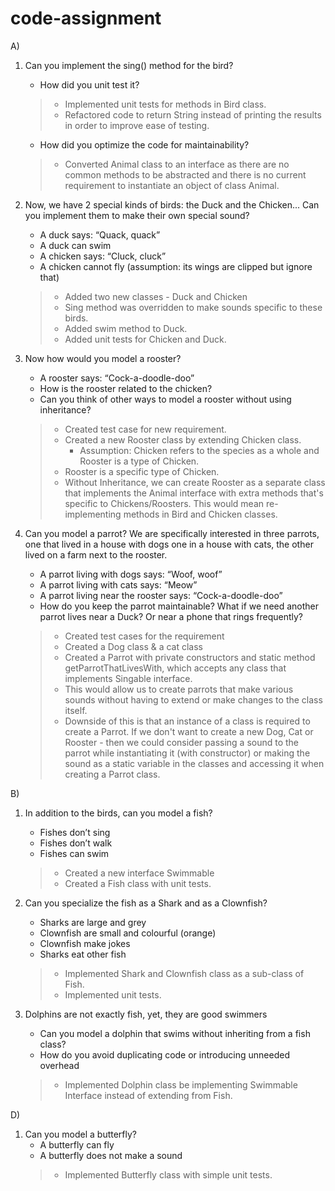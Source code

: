 # code-assignment

A)
1. Can you implement the sing() method for the bird?
    * How did you unit test it?
    > - Implemented unit tests for methods in Bird class. 
    > - Refactored code to return String instead of printing 
    the results in order to improve ease of testing.
    * How did you optimize the code for maintainability?
    > - Converted Animal class to an interface as there are no
    common methods to be abstracted and there is no current 
    requirement to instantiate an object of class Animal.
    
2. Now, we have 2 special kinds of birds: the Duck and the Chicken... Can you
   implement them to make their own special sound?
    * A duck says: “Quack, quack”
    * A duck can swim
    * A chicken says: “Cluck, cluck”
    * A chicken cannot fly (assumption: its wings are clipped but ignore that)
   > - Added two new classes - Duck and Chicken
   > - Sing method was overridden to make sounds specific to these birds.
   > - Added swim method to Duck.
   > - Added unit tests for Chicken and Duck.
   
3. Now how would you model a rooster?
    * A rooster says: “Cock-a-doodle-doo”
    * How is the rooster related to the chicken?
    * Can you think of other ways to model a rooster without using inheritance?
    > - Created test case for new requirement.
    > - Created a new Rooster class by extending Chicken class.
    >   - Assumption: Chicken refers to the species as a whole and Rooster is a type of Chicken.
    > - Rooster is a specific type of Chicken.
    > - Without Inheritance, we can create Rooster as a separate class that implements the Animal interface with 
    extra methods that's specific to Chickens/Roosters. This would mean re-implementing methods in Bird and Chicken
    classes.

4. Can you model a parrot? We are specifically interested in three parrots, one that
   lived in a house with dogs one in a house with cats, the other lived on a farm next to
   the rooster.
   * A parrot living with dogs says: “Woof, woof”
   * A parrot living with cats says: “Meow”
   * A parrot living near the rooster says: “Cock-a-doodle-doo”
   * How do you keep the parrot maintainable? What if we need another parrot
   lives near a Duck? Or near a phone that rings frequently?
   > - Created test cases for the requirement
   > - Created a Dog class & a cat class
   > - Created a Parrot with private constructors and static method getParrotThatLivesWith, which accepts any class 
   that implements Singable interface.
   > - This would allow us to create parrots that make various sounds without having to extend or make changes to 
   the class itself.
   > - Downside of this is that an instance of a class is required to create a Parrot. If we don't want to create a 
   new Dog, Cat or Rooster - then we could consider passing a sound to the parrot while instantiating it (with constructor)
   or making the sound as a static variable in the classes and accessing it when creating a Parrot class.

B)
1. In addition to the birds, can you model a fish?
    * Fishes don’t sing
    * Fishes don’t walk
    * Fishes can swim
    > - Created a new interface Swimmable
    > - Created a Fish class with unit tests.
   
2. Can you specialize the fish as a Shark and as a Clownfish?
   * Sharks are large and grey
   * Clownfish are small and colourful (orange)
   * Clownfish make jokes
   * Sharks eat other fish
   > - Implemented Shark and Clownfish class as a sub-class of Fish.
   > - Implemented unit tests.

3. Dolphins are not exactly fish, yet, they are good swimmers
   * Can you model a dolphin that swims without inheriting from a fish class?
   * How do you avoid duplicating code or introducing unneeded overhead
   > - Implemented Dolphin class be implementing Swimmable Interface instead of extending from Fish.
 
 D)
 1. Can you model a butterfly?
    * A butterfly can fly
    * A butterfly does not make a sound
    > - Implemented Butterfly class with simple unit tests.
   